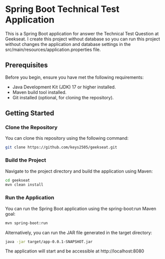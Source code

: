 # Spring Boot Technical Test Application

This is a Spring Boot application for answer the Technical Test Question at Geekseat.
I create this project without database so you can run this project without changes
the application and database settings in the src/main/resources/application.properties file.

## Prerequisites

Before you begin, ensure you have met the following requirements:

- Java Development Kit (JDK) 17 or higher installed.
- Maven build tool installed.
- Git installed (optional, for cloning the repository).

## Getting Started

### Clone the Repository

You can clone this repository using the following command:

```bash
git clone https://github.com/keys2505/geekseat.git
```

### Build the Project
Navigate to the project directory and build the application using Maven:
```bash
cd geekseat
mvn clean install
```

### Run the Application
You can run the Spring Boot application using the spring-boot:run Maven goal:
```bash
mvn spring-boot:run
```
Alternatively, you can run the JAR file generated in the target directory:
```bash
java -jar target/app-0.0.1-SNAPSHOT.jar
```
The application will start and be accessible at http://localhost:8080
